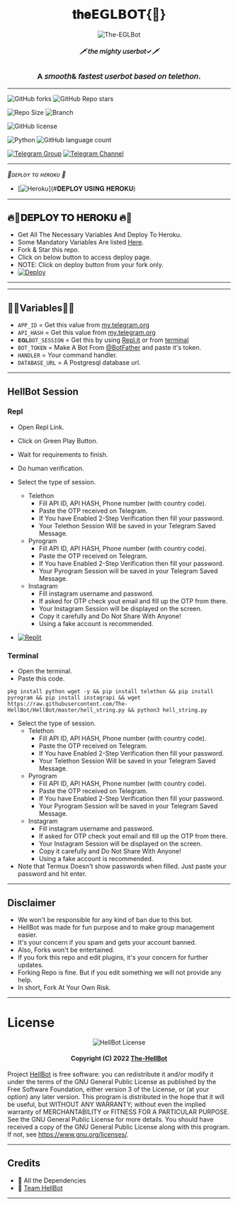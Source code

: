 <h1 align="center">
  <b>𝐭𝐡𝐞𝗘𝗚𝗟𝗕𝗢𝗧{🚩}</b>
</h1>

<p align="center">
  <img src="https://telegra.ph//file/399aadf710f9e2ac186f6.jpg" alt="The-EGLBot">
</p>

<h6 align="center">
  <b>🗡️ 𝘵𝘩𝘦 𝘮𝘪𝘨𝘩𝘵𝘺 𝘶𝘴𝘦𝘳𝘣𝘰𝘵✓🗡️ </b>
</h6>

<h3 align="center">
  <b>A 𝘴𝘮𝘰𝘰𝘵𝘩& 𝘧𝘢𝘴𝘵𝘦𝘴𝘵 𝘶𝘴𝘦𝘳𝘣𝘰𝘵 𝘣𝘢𝘴𝘦𝘥 𝘰𝘯 𝘵𝘦𝘭𝘦𝘵𝘩𝘰𝘯.</b>
</h3>

------
![GitHub forks](https://img.shields.io/github/forks/The-eglBot/EGLBot?style=social)
![GitHub Repo stars](https://img.shields.io/github/stars/The-eglBot/EGLbot?style=social)

![Repo Size](https://img.shields.io/github/repo-size/The-eglBot/EGLBot?&style=social&logo=github)
![Branch](https://img.shields.io/badge/Branch-Master-black?&style=social&logo=github)

![GitHub license](https://img.shields.io/github/license/The-eglBot/EGLBot?&style=social&logo=github)

![Python](https://img.shields.io/badge/Python-v3.10-white?style=social&logo=python)
![GitHub language count](https://img.shields.io/github/languages/count/The-eglBot/EGLBot?&style=social&logo=hyper)

[![Telegram Group](https://img.shields.io/badge/Telegram-Group-white?&style=social&logo=telegram)](https://t.me/OwnTerritory)
[![Telegram Channel](https://img.shields.io/badge/Telegram-Channel-white?&style=social&logo=telegram)](https://t.me/ll_EGL_ll)

------
<i> 🖤ᴅᴇᴘʟᴏʏ ᴛᴏ ʜᴇʀᴏᴋᴜ 🖤</i>
- [![Heroku](https://img.shields.io/badge/EGLBot-Deploy%20To%20Heroku-red?style=for-the-badge&logo=heroku)](#𝐃𝐄𝐏𝐋𝐎𝐘 𝐔𝐒𝐈𝐍𝐆 𝐇𝐄𝐑𝐎𝐊𝐔)


---------
## 🔥🍻𝐃𝐄𝐏𝐋𝐎𝐘 𝐓𝐎 𝐇𝐄𝐑𝐎𝐊𝐔 🔥🍻
- Get All The Necessary Variables And Deploy To Heroku.
- Some Mandatory Variables Are listed [Here](#Variables).
- Fork & Star this repo.
- Click on below button to access deploy page.
- NOTE: Click on deploy button from your fork only.
- [![Deploy](https://www.herokucdn.com/deploy/button.svg)](https://heroku.com/deploy)

----
----
## 🤍🤍Variables🤍🤍

- `APP_ID`  =  Get this value from [my.telegram.org](https://my.telegram.org)
- `API_HASH`  =  Get this value from [my.telegram.org](https://my.telegram.org)
- `𝐄𝐆𝐋BOT_SESSION`  =  Get this by using [Repl.it](#Repl) or from [terminal](#Terminal)
- `BOT_TOKEN`  =  Make A Bot From [@BotFather](https://t.me/botfather) and paste it's token.
- `HANDLER`  =  Your command handler.
- `DATABASE_URL`  =  A Postgresql database url.

------
## HellBot Session

### Repl
- Open Repl Link.
- Click on Green Play Button.
- Wait for requirements to finish.
- Do human verification.
- Select the type of session.
    - Telethon
        - Fill API ID, API HASH, Phone number (with country code).
        - Paste the OTP received on Telegram.
        - If You have Enabled 2-Step Verification then fill your password.
        - Your Telethon Session Will be saved in your Telegram Saved Message.
    - Pyrogram
        - Fill API ID, API HASH, Phone number (with country code).
        - Paste the OTP received on Telegram.
        - If You have Enabled 2-Step Verification then fill your password.
        - Your Pyrogram Session will be saved in your Telegram Saved Message.
    - Instagram
        - Fill instagram username and password.
        - If asked for OTP check yout email and fill up the OTP from there.
        - Your Instagram Session will be displayed on the screen.
        - Copy it carefully and Do Not Share With Anyone!
        - Using a fake account is recommended.

- [![Replit](https://img.shields.io/badge/HellBot-Run%20On%20ReplIT-black?style=for-the-badge&logo=replit)](https://replit.com/@TheHellBot/HellBot?v=1)

### Terminal
- Open the terminal.
- Paste this code.

`pkg install python wget -y && pip install telethon && pip install pyrogram && pip install instagrapi && wget https://raw.githubusercontent.com/The-HellBot/HellBot/master/hell_string.py && python3 hell_string.py`

- Select the type of session.
    - Telethon
        - Fill API ID, API HASH, Phone number (with country code).
        - Paste the OTP received on Telegram.
        - If You have Enabled 2-Step Verification then fill your password.
        - Your Telethon Session Will be saved in your Telegram Saved Message.
    - Pyrogram
        - Fill API ID, API HASH, Phone number (with country code).
        - Paste the OTP received on Telegram.
        - If You have Enabled 2-Step Verification then fill your password.
        - Your Pyrogram Session will be saved in your Telegram Saved Message.
    - Instagram
        - Fill instagram username and password.
        - If asked for OTP check yout email and fill up the OTP from there.
        - Your Instagram Session will be displayed on the screen.
        - Copy it carefully and Do Not Share With Anyone!
        - Using a fake account is recommended.
- Note that Termux Doesn't show passwords when filled. Just paste your password and hit enter.

------
## Disclaimer
- We won't be responsible for any kind of ban due to this bot.
- HellBot was made for fun purpose and to make group management easier.
- It's your concern if you spam and gets your account banned.
- Also, Forks won't be entertained.
- If you fork this repo and edit plugins, it's your concern for further updates.
- Forking Repo is fine. But if you edit something we will not provide any help.
- In short, Fork At Your Own Risk.

------
# License

<p align="center">
    <img src="https://www.gnu.org/graphics/gplv3-or-later.png" alt="HellBot License">
</p>

<h4 align="center">
    Copyright (C) 2022 <a href="https://github.com/The-HellBot">The-HellBot</a>
</h4>

Project [HellBot](https://github.com/The-HellBot/HellBot) is free software: you can redistribute it and/or modify
it under the terms of the GNU General Public License as published by
the Free Software Foundation, either version 3 of the License, or
(at your option) any later version.
This program is distributed in the hope that it will be useful,
but WITHOUT ANY WARRANTY; without even the implied warranty of
MERCHANTABILITY or FITNESS FOR A PARTICULAR PURPOSE.  See the
GNU General Public License for more details.
You should have received a copy of the GNU General Public License
along with this program. If not, see <https://www.gnu.org/licenses/>.

------
## Credits

- 💖 All the Dependencies
- 💖 [Team HellBot](https://github.com/The-HellBot)

------
